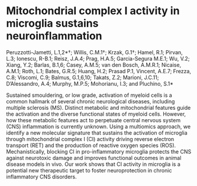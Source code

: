 # Mitochondrial complex I activity in microglia sustains neuroinflammation

Peruzzotti-Jametti, L.1,2*†; Willis, C.M.1†; Krzak, G.1†; Hamel, R.1; Pirvan, L.3; Ionescu, R-B.1; Reisz, J.A.4; Prag, H.A.5; Garcia-Segura M.E.1; Wu, V.2; Xiang, Y.2; Barlas, B.1,6; Casey, A.M.5; van den Bosch, A.M.R.1; Nicaise, A.M.1; Roth, L.1; Bates, G.R.5; Huang, H.2; Prasad P.1, Vincent, A.E.7; Frezza, C.8; Viscomi, C.9; Balmus, G.1,6,10; Takats, Z.2; Marioni, J.C.11; D’Alessandro, A.4; Murphy, M.P.5; Mohorianu, I.3; and Pluchino, S.1*

Sustained smouldering, or low grade, activation of myeloid cells is a common hallmark of several chronic neurological diseases, including multiple sclerosis (MS). Distinct metabolic and mitochondrial features guide the activation and the diverse functional states of myeloid cells. However, how these metabolic features act to perpetuate central nervous system (CNS) inflammation is currently unknown. Using a multiomics approach, we identify a new molecular signature that sustains the activation of microglia through mitochondrial complex I (CI) activity driving reverse electron transport (RET) and the production of reactive oxygen species (ROS). Mechanistically, blocking CI in pro-inflammatory microglia protects the CNS against neurotoxic damage and improves functional outcomes in animal disease models in vivo. Our work shows that CI activity in microglia is a potential new therapeutic target to foster neuroprotection in chronic inflammatory CNS disorders.

